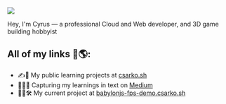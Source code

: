 <img src="https://imgur.com/mYn8Toe.png" />

Hey, I'm Cyrus — a professional Cloud and Web developer, and 3D game building hobbyist

## All of my links 🔗🌎:
-  ✍️📱 My public learning projects at <a href="https://csarko.sh">csarko.sh</a>
- 🧑‍💻📄 Capturing my learnings in text on <a href="https://medium.com/@csarkosh">Medium</a>
- 👷‍♂️🛠 My current project at <a href="https://babylonjs-fps-demo.csarko.sh">babylonjs-fps-demo.csarko.sh</a>
